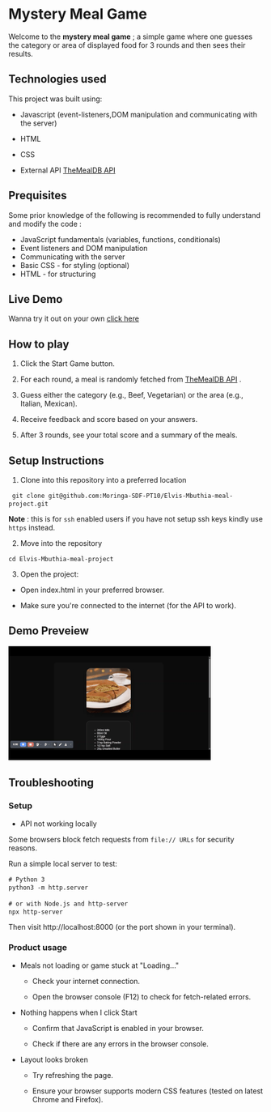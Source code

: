 # Mystery Meal Game 

Welcome to the **mystery meal game** ; a simple game where one guesses the category or area of displayed food for 3 rounds and then sees their results.

## Technologies used 
This project was built using:
- Javascript (event-listeners,DOM manipulation and communicating with the server)

- HTML

- CSS
- External API [TheMealDB API](https://www.themealdb.com/api.php)


## Prequisites
Some prior knowledge of the following is recommended to fully understand and modify the code :
- JavaScript fundamentals (variables, functions, conditionals)
- Event listeners and DOM manipulation
- Communicating with the server
- Basic CSS - for styling (optional)
- HTML - for structuring

## Live Demo
Wanna try it out on your own [click here](https://moringa-sdf-pt10.github.io/Elvis-Mbuthia-meal-project/)

## How to play 

1. Click the Start Game button.

2. For each round, a meal is randomly fetched from  [TheMealDB API](https://www.themealdb.com/api.php) .

3. Guess either the category (e.g., Beef, Vegetarian) or the area (e.g., Italian, Mexican).

4. Receive feedback and score based on your answers.

5. After 3 rounds, see your total score and a summary of the meals.

## Setup Instructions

1. Clone into this repository into a preferred location
```
 git clone git@github.com:Moringa-SDF-PT10/Elvis-Mbuthia-meal-project.git
```
**Note** : this is for `ssh` enabled users if you have not setup ssh keys kindly use `https` instead.

2. Move into the repository
```
cd Elvis-Mbuthia-meal-project
```

3. Open the project:

- Open index.html in your preferred browser.

- Make sure you're connected to the internet (for the  API to work).

## Demo Preveiew
<img src='./assets/mystery_meal_game.gif' alt='demo preview'>

## Troubleshooting

### Setup
 - API not working locally

Some browsers block fetch requests from `file:// URLs` for security reasons.

Run a simple local server to test:

```
# Python 3
python3 -m http.server

# or with Node.js and http-server
npx http-server
```
Then visit http://localhost:8000 (or the port shown in your terminal).

### Product usage
- Meals not loading or game stuck at "Loading..."

    - Check your internet connection.

 

    - Open the browser console (F12) to check for fetch-related errors.

- Nothing happens when I click Start

    - Confirm that JavaScript is enabled in your browser.

    - Check if there are any errors in the browser console.

-  Layout looks broken

    - Try refreshing the page.

    - Ensure your browser supports modern CSS features (tested on latest Chrome and Firefox).


